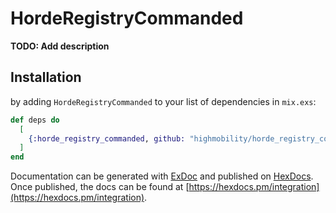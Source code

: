 # HordeRegistryCommanded

**TODO: Add description**

## Installation

by adding `HordeRegistryCommanded` to your list of dependencies in `mix.exs`:

```elixir
def deps do
  [
    {:horde_registry_commanded, github: "highmobility/horde_registry_commanded", tag: "v.1.0"}
  ]
end
```

Documentation can be generated with [ExDoc](https://github.com/elixir-lang/ex_doc)
and published on [HexDocs](https://hexdocs.pm). Once published, the docs can
be found at [https://hexdocs.pm/integration](https://hexdocs.pm/integration).


